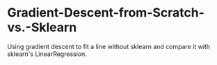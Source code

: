 # Gradient-Descent-from-Scratch-vs.-Sklearn
Using gradient descent to fit a line without sklearn and compare it with sklearn's LinearRegression.
